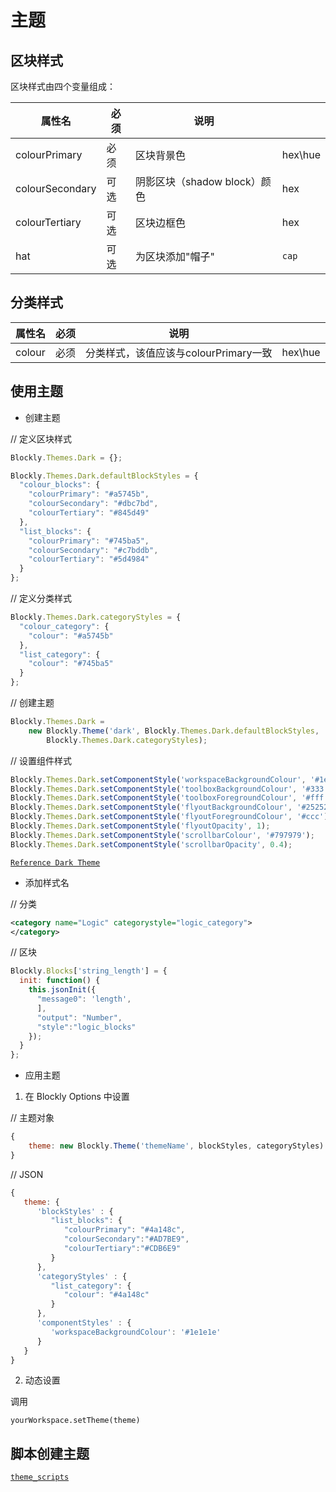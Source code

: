 # 主题

## 区块样式

区块样式由四个变量组成：

|属性名|必须|说明||
|------|--|---|---|
|colourPrimary|必须|区块背景色|hex\hue|
|colourSecondary|可选|阴影区块（shadow block）颜色|hex|
|colourTertiary|可选|区块边框色|hex|
|hat|可选|为区块添加"帽子"|`cap`|

## 分类样式

|属性名|必须|说明||
|------|--|---|---|
|colour|必须|分类样式，该值应该与colourPrimary一致|hex\hue|

## 使用主题

- 创建主题

// 定义区块样式

```js
Blockly.Themes.Dark = {};

Blockly.Themes.Dark.defaultBlockStyles = {
  "colour_blocks": {
    "colourPrimary": "#a5745b",
    "colourSecondary": "#dbc7bd",
    "colourTertiary": "#845d49"
  },
  "list_blocks": {
    "colourPrimary": "#745ba5",
    "colourSecondary": "#c7bddb",
    "colourTertiary": "#5d4984"
  }
};
```

// 定义分类样式

```js
Blockly.Themes.Dark.categoryStyles = {
  "colour_category": {
    "colour": "#a5745b"
  },
  "list_category": {
    "colour": "#745ba5"
  }
};
```

// 创建主题

```js
Blockly.Themes.Dark =
    new Blockly.Theme('dark', Blockly.Themes.Dark.defaultBlockStyles,
        Blockly.Themes.Dark.categoryStyles);
```

// 设置组件样式

```js
Blockly.Themes.Dark.setComponentStyle('workspaceBackgroundColour', '#1e1e1e');
Blockly.Themes.Dark.setComponentStyle('toolboxBackgroundColour', '#333');
Blockly.Themes.Dark.setComponentStyle('toolboxForegroundColour', '#fff');
Blockly.Themes.Dark.setComponentStyle('flyoutBackgroundColour', '#252526');
Blockly.Themes.Dark.setComponentStyle('flyoutForegroundColour', '#ccc');
Blockly.Themes.Dark.setComponentStyle('flyoutOpacity', 1);
Blockly.Themes.Dark.setComponentStyle('scrollbarColour', '#797979');
Blockly.Themes.Dark.setComponentStyle('scrollbarOpacity', 0.4);
```

[`Reference Dark Theme`](https://github.com/google/blockly/blob/master/core/theme/dark.js)

- 添加样式名

// 分类

```xml
<category name="Logic" categorystyle="logic_category">
</category>
```

// 区块

```js
Blockly.Blocks['string_length'] = {
  init: function() {
    this.jsonInit({
      "message0": 'length',
      ],
      "output": "Number",
      "style":"logic_blocks"
    });
  }
};
```

- 应用主题

1. 在 Blockly Options 中设置

// 主题对象

```js
{
    theme: new Blockly.Theme('themeName', blockStyles, categoryStyles)
}
```

// JSON

```js
{
   theme: {
      'blockStyles' : {
         "list_blocks": {
            "colourPrimary": "#4a148c",
            "colourSecondary":"#AD7BE9",
            "colourTertiary":"#CDB6E9"
         }
      },
      'categoryStyles' : {
         "list_category": {
            "colour": "#4a148c"
         }
      },
      'componentStyles' : {
         'workspaceBackgroundColour': '#1e1e1e'
      }
   }
}
```

2. 动态设置

调用

`yourWorkspace.setTheme(theme)`

## 脚本创建主题

[`theme_scripts`](https://github.com/google/blockly/tree/master/theme_scripts)
